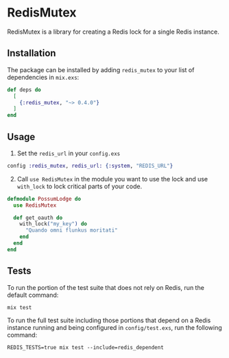 # RedisMutex

RedisMutex is a library for creating a Redis lock for a single Redis instance.

## Installation

The package can be installed by adding `redis_mutex`
to your list of dependencies in `mix.exs`:

```elixir
def deps do
  [
    {:redis_mutex, "~> 0.4.0"}
  ]
end
```


## Usage

1. Set the `redis_url` in your `config.exs`

```elixir
config :redis_mutex, redis_url: {:system, "REDIS_URL"}
```

2. Call `use RedisMutex` in the module you want to use the lock and use `with_lock` to
lock critical parts of your code.

```elixir
defmodule PossumLodge do
  use RedisMutex

  def get_oauth do
    with_lock("my_key") do
      "Quando omni flunkus moritati"
    end
  end
end
```

## Tests
To run the portion of the test suite that does not rely on Redis, run the default command:
```
mix test
```

To run the full test suite including those portions that depend on a Redis instance running
and being configured in `config/test.exs`, run the following command:
```
REDIS_TESTS=true mix test --include=redis_dependent
```